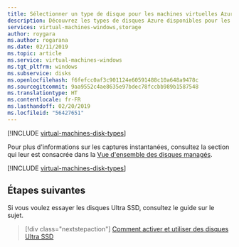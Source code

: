 ```yaml
---
title: Sélectionner un type de disque pour les machines virtuelles Azure IaaS - disques managés
description: Découvrez les types de disques Azure disponibles pour les machines virtuelles, notamment les disques Ultra SSD, les disques SSD Premium, les disques SSD Standard et les disques HDD Standard.
services: virtual-machines-windows,storage
author: roygara
ms.author: rogarana
ms.date: 02/11/2019
ms.topic: article
ms.service: virtual-machines-windows
ms.tgt_pltfrm: windows
ms.subservice: disks
ms.openlocfilehash: f6fefcc0af3c901124e60591488c10a648a9478c
ms.sourcegitcommit: 9aa9552c4ae8635e97bdec78fccbb989b1587548
ms.translationtype: HT
ms.contentlocale: fr-FR
ms.lasthandoff: 02/20/2019
ms.locfileid: "56427651"
---
```

[!INCLUDE [virtual-machines-disk-types](../../../includes/virtual-machines-managed-disks-types-overview.md)]

Pour plus d'informations sur les captures instantanées, consultez la section qui leur est consacrée dans la [Vue d'ensemble des disques managés](managed-disks-overview.md).

[!INCLUDE [virtual-machines-disk-types](../../../includes/virtual-machines-managed-disks-types-billing-and-fees.md)]

## <a name="next-steps"></a>Étapes suivantes

Si vous voulez essayer les disques Ultra SSD, consultez le guide sur le sujet.

> [!div class="nextstepaction"]
> [Comment activer et utiliser des disques Ultra SSD](disks-enable-ultra-ssd.md)